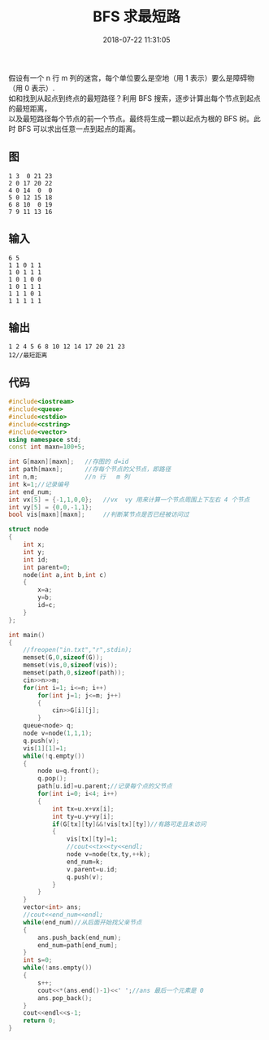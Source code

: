 ﻿---
title: BFS 求最短路
date: 2018-07-22 11:31:05
tags: ["BFS","搜索","C++"]
categories: ["ACM"]
---

假设有一个 n 行 m 列的迷宫，每个单位要么是空地（用 1 表示）要么是障碍物（用 0 表示）.  
如和找到从起点到终点的最短路径？利用 BFS 搜索，逐步计算出每个节点到起点的最短距离，  
以及最短路径每个节点的前一个节点。最终将生成一颗以起点为根的 BFS 树。此时 BFS 可以求出任意一点到起点的距离。  

<!--more-->

## 图

    1 3  0 21 23
    2 0 17 20 22
    4 0 14  0  0
    5 0 12 15 18
    6 8 10  0 19
    7 9 11 13 16

## 输入

    6 5
    1 1 0 1 1
    1 0 1 1 1
    1 0 1 0 0
    1 0 1 1 1
    1 1 1 0 1
    1 1 1 1 1

## 输出

    1 2 4 5 6 8 10 12 14 17 20 21 23
    12//最短距离

## 代码
```cpp
#include<iostream>
#include<queue>
#include<cstdio>
#include<cstring>
#include<vector>
using namespace std;
const int maxn=100+5;

int G[maxn][maxn];   //存图的 d=id
int path[maxn];      //存每个节点的父节点，即路径
int n,m;             //n 行   m 列
int k=1;//记录编号
int end_num;
int vx[5] = {-1,1,0,0};   //vx  vy 用来计算一个节点周围上下左右 4 个节点
int vy[5] = {0,0,-1,1};
bool vis[maxn][maxn];     //判断某节点是否已经被访问过

struct node
{
    int x;
    int y;
    int id;
    int parent=0;
    node(int a,int b,int c)
    {
        x=a;
        y=b;
        id=c;
    }
};

int main()
{
    //freopen("in.txt","r",stdin);
    memset(G,0,sizeof(G));
    memset(vis,0,sizeof(vis));
    memset(path,0,sizeof(path));
    cin>>n>>m;
    for(int i=1; i<=n; i++)
        for(int j=1; j<=m; j++)
        {
            cin>>G[i][j];
        }
    queue<node> q;
    node v=node(1,1,1);
    q.push(v);
    vis[1][1]=1;
    while(!q.empty())
    {
        node u=q.front();
        q.pop();
        path[u.id]=u.parent;//记录每个点的父节点
        for(int i=0; i<4; i++)
        {
            int tx=u.x+vx[i];
            int ty=u.y+vy[i];
            if(G[tx][ty]&&!vis[tx][ty])//有路可走且未访问
            {
                vis[tx][ty]=1;
                //cout<<tx<<ty<<endl;
                node v=node(tx,ty,++k);
                end_num=k;
                v.parent=u.id;
                q.push(v);
            }
        }
    }
    vector<int> ans;
    //cout<<end_num<<endl;
    while(end_num)//从后面开始找父亲节点
    {
        ans.push_back(end_num);
        end_num=path[end_num];
    }
    int s=0;
    while(!ans.empty())
    {
        s++;
        cout<<*(ans.end()-1)<<' ';//ans 最后一个元素是 0
        ans.pop_back();
    }
    cout<<endl<<s-1;
    return 0;
}
```
